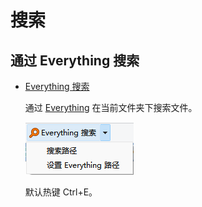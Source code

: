 # 搜索
## 通过 Everything 搜索
- [Everything 搜索](https://github.com/Chaoses-Ib/IbDOpusScripts/blob/main/Buttons/EverythingSearch.zh-Hans.cmd.dcf)

  通过 [Everything](https://www.voidtools.com/) 在当前文件夹下搜索文件。

  ![](images/EverythingSearch.zh-Hans.png)

  默认热键 Ctrl+E。

